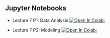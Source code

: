 ## Jupyter Notebooks

- Lecture 7 P1: Data Analysis [![Open In Colab:](https://colab.research.google.com/assets/colab-badge.svg)](https://colab.research.google.com/github/jbkinney/23e_urp/blob/main/lecture_7/L7_Neural_Data_Analysis_P1.ipynb)

- Lecture 7 P2: Modeling [![Open In Colab:](https://colab.research.google.com/assets/colab-badge.svg)](https://colab.research.google.com/github/jbkinney/23e_urp/blob/main/lecture_7/L7_Neural_Data_Analysis_P2.ipynb)
